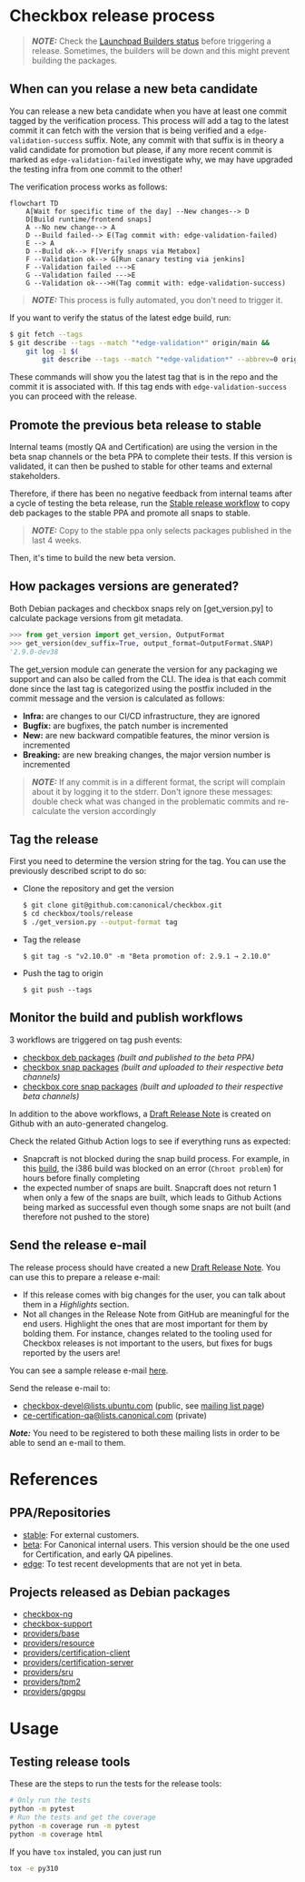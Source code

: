 # Checkbox release process

> **_NOTE:_** Check the [Launchpad Builders status] before triggering a release.
Sometimes, the builders will be down and this might prevent building the
packages.

## When can you relase a new beta candidate

You can release a new beta candidate when you have at least one commit tagged
by the verification process. This process will add a tag to the latest commit
it can fetch with the version that is being verified and a
`edge-validation-success` suffix. Note, any commit with that suffix is in theory
a valid candidate for promotion but please, if any more recent commit is marked
as `edge-validation-failed` investigate why, we may have upgraded the testing
infra from one commit to the other!

The verification process works as follows:

```mermaid
flowchart TD
    A[Wait for specific time of the day] --New changes--> D
    D[Build runtime/frontend snaps]
    A --No new change--> A
    D --Build failed--> E(Tag commit with: edge-validation-failed)
    E --> A
    D --Build ok--> F[Verify snaps via Metabox]
    F --Validation ok--> G[Run canary testing via jenkins]
    F --Validation failed --->E
    G --Validation failed --->E
    G --Validation ok--->H(Tag commit with: edge-validation-success)
```

> **_NOTE:_** This process is fully automated, you don't need to trigger it.

If you want to verify the status of the latest edge build, run:
```bash
$ git fetch --tags
$ git describe --tags --match "*edge-validation*" origin/main &&
    git log -1 $(
        git describe --tags --match "*edge-validation*" --abbrev=0 origin/main)
```

These commands will show you the latest tag that is in the repo and the commit
it is associated with. If this tag ends with `edge-validation-success` you can
proceed with the release.

## Promote the previous beta release to stable

Internal teams (mostly QA and Certification) are using the version in the beta
snap channels or the beta PPA to complete their tests. If this version is
validated, it can then be pushed to stable for other teams and external
stakeholders.

Therefore, if there has been no negative feedback from internal teams after a
cycle of testing the beta release, run the [Stable release workflow] to copy deb
packages to the stable PPA and promote all snaps to stable.

> **_NOTE:_** Copy to the stable ppa only selects packages published in the last
4 weeks.

Then, it's time to build the new beta version.

## How packages versions are generated?

Both Debian packages and checkbox snaps rely on [get\_version.py] to calculate
package versions from git metadata.

```python
>>> from get_version import get_version, OutputFormat
>>> get_version(dev_suffix=True, output_format=OutputFormat.SNAP)
'2.9.0-dev38
```

The get\_version module can generate the version for any packaging we support
and can also be called from the CLI. The idea is that each commit done since
the last tag is categorized using the postfix included in the commit message
and the version is calculated as follows:
- **Infra:** are changes to our CI/CD infrastructure, they are ignored
- **Bugfix:** are bugfixes, the patch number is incremented
- **New:** are new backward compatible features, the minor version is incremented
- **Breaking:** are new breaking changes, the major version number is incremented

> **_NOTE:_** If any commit is in a different format, the script will complain
> about it by logging it to the stderr. Don't ignore these messages: double check
> what was changed in the problematic commits and re-calculate the version
> accordingly

## Tag the release

First you need to determine the version string for the tag.
You can use the previously described script to do so:

- Clone the repository and get the version
  ```bash
  $ git clone git@github.com:canonical/checkbox.git
  $ cd checkbox/tools/release
  $ ./get_version.py --output-format tag
  ```
- Tag the release
  ```
  $ git tag -s "v2.10.0" -m "Beta promotion of: 2.9.1 → 2.10.0"
  ```
- Push the tag to origin
  ```
  $ git push --tags
  ```

## Monitor the build and publish workflows

3 workflows are triggered on tag push events:

- [checkbox deb packages] *(built and published to the beta PPA)*
- [checkbox snap packages] *(built and uploaded to their respective beta
  channels)*
- [checkbox core snap packages] *(built and uploaded to their respective beta
  channels)*

In addition to the above workflows, a [Draft Release Note] is created on Github
with an auto-generated changelog.

Check the related Github Action logs to see if everything runs as expected:

- Snapcraft is not blocked during the snap build process. For example, in this
[build], the i386 build was blocked on an error (`Chroot problem`) for hours
before finally completing
- the expected number of snaps are built. Snapcraft does not return 1 when only
a few of the snaps are built, which leads to Github Actions being marked as
successful even though some snaps are not built (and therefore not pushed to
the store)

## Send the release e-mail

The release process should have created a new [Draft Release Note]. You can
use this to prepare a release e-mail:

- If this release comes with big changes for the user, you can talk about
them in a *Highlights* section.
- Not all changes in the Release Note from GitHub are meaningful for the
end users. Highlight the ones that are most important for them by bolding
them. For instance, changes related to the tooling used for Checkbox releases
is not important to the users, but fixes for bugs reported by the users are!

You can see a sample release e-mail [here][1].

Send the release e-mail to:

- checkbox-devel@lists.ubuntu.com (public, see [mailing list page])
- ce-certification-qa@lists.canonical.com (private)

**_Note:_** You need to be registered to both these mailing lists in order to
be able to send an e-mail to them.


# References

## PPA/Repositories

* [stable]\: For external customers.
* [beta]\: For Canonical internal users. This version should be the one used for Certification, and early QA pipelines.
* [edge]\: To test recent developments that are not yet in beta.

## Projects released as Debian packages

* [checkbox-ng](https://github.com/canonical/checkbox/tree/main/checkbox-ng)
* [checkbox-support](https://github.com/canonical/checkbox/tree/main/checkbox-support)
* [providers/base](https://github.com/canonical/checkbox/tree/main/providers/base)
* [providers/resource](https://github.com/canonical/checkbox/tree/main/providers/resource)
* [providers/certification-client](https://github.com/canonical/checkbox/tree/main/providers/certification-client)
* [providers/certification-server](https://github.com/canonical/checkbox/tree/main/providers/certification-server)
* [providers/sru](https://github.com/canonical/checkbox/tree/main/providers/sru)
* [providers/tpm2](https://github.com/canonical/checkbox/tree/main/providers/tpm2)
* [providers/gpgpu](https://github.com/canonical/checkbox/tree/main/providers/gpgpu)

[^1]:https://docs.github.com/en/actions/security-guides/automatic-token-authentication#using-the-github_token-in-a-workflow

[setuptools_scm]: https://github.com/pypa/setuptools_scm/
[Stable release workflow]: https://github.com/canonical/checkbox/actions/workflows/checkbox-stable-release.yml
[Bumpversion]: https://github.com/c4urself/bump2version
[stable]: https://launchpad.net/~checkbox-dev/+archive/ubuntu/stable
[beta]: https://code.launchpad.net/~checkbox-dev/+archive/ubuntu/beta
[edge]: https://code.launchpad.net/~checkbox-dev/+archive/ubuntu/edge
[Launchpad Builders status]: https://launchpad.net/builders
[checkbox deb packages]: https://github.com/canonical/checkbox/actions/workflows/deb-beta-release.yml
[checkbox snap packages]: https://github.com/canonical/checkbox/actions/workflows/checkbox-snap-beta-release.yml
[checkbox core snap packages]: https://github.com/canonical/checkbox/actions/workflows/checkbox-core-snap-beta-release.yml
[build]: https://github.com/canonical/checkbox/actions/runs/4371649401/jobs/7649877336
[Draft Release Note]: https://github.com/canonical/checkbox/releases
[mailing list page]: https://lists.ubuntu.com/mailman/listinfo/Checkbox-devel
[semantic versioning]: https://semver.org

[1]: https://lists.ubuntu.com/archives/checkbox-devel/2023-August/000508.html


# Usage

## Testing release tools

These are the steps to run the tests for the release tools:

```bash
# Only run the tests
python -m pytest
# Run the tests and get the coverage
python -m coverage run -m pytest
python -m coverage html
```
If you have `tox` instaled, you can just run

```bash
tox -e py310
``````
